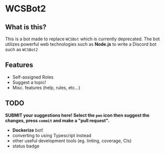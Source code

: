 # WCSBot2
<!-- Add badges to show the status of the bot -->
## What is this?

This is a bot made to replace `WCSBot` which is currently deprecated. The bot utilizes powerful web technologies such as **Node.js** to write a Discord bot such as `WCSBot2`

## Features

- Self-assigned Roles
- Suggest a topic!
- Misc. features (help, rules, etc...)

## TODO

**SUBMIT your suggestions here! Select the `pen` icon then suggest the changes, press `commit` and make a "pull request".**

- **Dockerize** bot!
- converting to using Typescript instead
- other useful development tools (eg. linting, coverage, CIs)
- status badge
